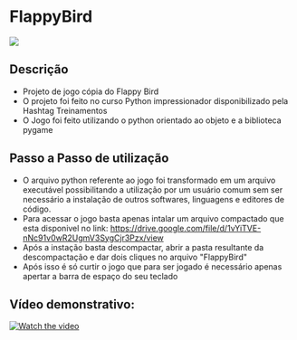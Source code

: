 # FlappyBird

<img src="https://cdn.discordapp.com/attachments/965066624556232737/977930842821234718/escola-brasileira-de-games-flappy-bird.jpg" >

## Descrição

- Projeto de jogo cópia do Flappy Bird
- O projeto foi feito no curso Python impressionador disponibilizado pela Hashtag Treinamentos
- O Jogo foi feito utilizando o python orientado ao objeto e a biblioteca pygame

## Passo a Passo de utilização

- O arquivo python referente ao jogo foi transformado em um arquivo executável possibilitando a utilização por um usuário comum sem ser necessário a instalação de outros softwares, linguagens e editores de código.
- Para acessar o jogo basta apenas intalar um arquivo compactado que esta disponivel no link:   https://drive.google.com/file/d/1vYiTVE-nNc91v0wR2UgmV3SygCjr3Pzx/view
- Após a instação basta descompactar, abrir a pasta resultante da descompactação e dar dois cliques no arquivo "FlappyBird"
- Após isso é só curtir o jogo que para ser jogado é necessário apenas apertar a barra de espaço do seu teclado


## Vídeo demonstrativo:

[![Watch the video](https://cdn.discordapp.com/attachments/965066624556232737/978310321460625458/Captura_de_tela_de_2022-05-23_11-55-13.png)](https://drive.google.com/file/d/1jY_JNNa30tDvwbXgla_xYIqQf5R5iucF/view?usp=sharing)
